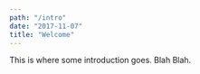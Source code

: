 ```yaml
---
path: "/intro"
date: "2017-11-07"
title: "Welcome"
---
```


This is where some introduction goes. Blah Blah.
